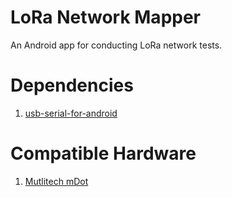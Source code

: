 # LoRa Network Mapper

An Android app for conducting LoRa network tests.

# Dependencies
1. [usb-serial-for-android](https://github.com/mik3y/usb-serial-for-android)

# Compatible Hardware
1. [Mutlitech mDot](http://www.multitech.net/developer/products/multiconnect-mdot/)